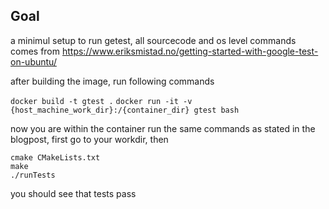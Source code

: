 ## Goal

a minimul setup to run getest, all sourcecode and os level commands comes from
https://www.eriksmistad.no/getting-started-with-google-test-on-ubuntu/

after building the image, run following commands

`docker build -t gtest .`
`docker run -it -v {host_machine_work_dir}:/{container_dir} gtest bash`

now you are within the container run the same commands as stated in the blogpost, first go to your workdir, then
```
cmake CMakeLists.txt
make
./runTests
```
you should see that tests pass